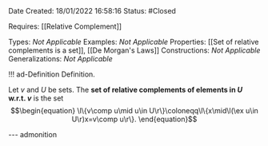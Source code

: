 <br />
<br />

Date Created: 18/01/2022 16:58:16
Status: #Closed

Requires: [[Relative Complement]]

Types: _Not Applicable_
Examples: _Not Applicable_ 
Properties: [[Set of relative complements is a set]], [[De Morgan's Laws]]
Constructions: _Not Applicable_
Generalizations: _Not Applicable_

!!! ad-Definition Definition.

Let $v$ and $U$ be sets. The **set of relative complements of elements in $U$ w.r.t. $v$** is the set
$$\begin{equation}
    \l\{v\comp u\mid u\in U\r\}\coloneqq\l\{x\mid\l(\ex u\in U\r)x=v\comp u\r\}.
\end{equation}$$

--- admonition
